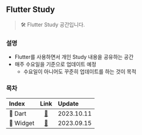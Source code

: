 ## Flutter Study
> 🛠 Flutter Study 공간입니다.

### 설명
- Flutter를 사용하면서 개인 Study 내용을 공유하는 공간
- 매주 수요일을 기준으로 업데이트 예정
    - 수요일이 아니어도 꾸준히 업데이트를 하는 것이 목적

### 목차
| Index | Link | Update |
|:------|:----:|:------|
| 📁 Dart | [🔗](https://github.com/Virtual-HDL/Study/tree/master/Flutter/dart) | 2023.10.11 |
| 📄 Widget | [🔗](https://github.com/Virtual-HDL/Study/tree/master/Flutter/Widget.md) | 2023.09.15 |
